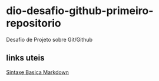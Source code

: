 # dio-desafio-github-primeiro-repositorio
Desafio de Projeto sobre Git/Github
## links uteis
[Sintaxe Basica Markdown](https://www.markdownguide.org/basic-syntax/)
